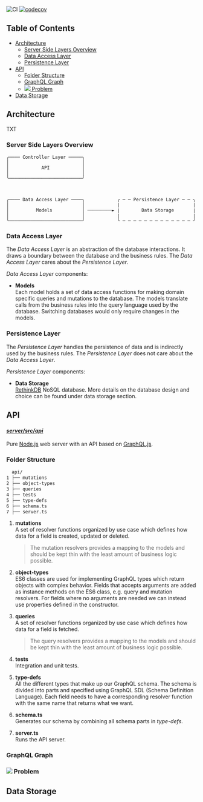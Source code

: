 ![CI](https://github.com/taleldayekh/fair-share/workflows/CI/badge.svg) [![codecov](https://codecov.io/gh/taleldayekh/fair-share/branch/master/graph/badge.svg)](https://codecov.io/gh/taleldayekh/fair-share)

## Table of Contents

- [Architecture](#architecture)
  - [Server Side Layers Overview](#server-side-layers-overview)
  - [Data Access Layer](#data-access-layer)
  - [Persistence Layer](#persistence-layer)
- [API](#api)
  - [Folder Structure](#folder-structure)
  - [GraphQL Graph](#graphql-graph)
  - [<img src='https://render.githubusercontent.com/render/math?math=n%2B1'> Problem](#-problem)
- [Data Storage](#data-storage)

## Architecture

TXT

### Server Side Layers Overview

```
╭──── Controller Layer ─────╮
│                           │
│            API            │
│                           │
╰───────────────────────────╯



╭──── Data Access Layer ────╮            ╭ ─ ─ Persistence Layer ─ ─ ╮
│                           │            ∣                           ∣
│          Models           │ ─────────► ∣        Data Storage       ∣
│                           │            ∣                           ∣
╰───────────────────────────╯            ╰ ─ ─ ─ ─ ─ ─ ─ ─ ─ ─ ─ ─ ─ ╯
```

### Data Access Layer

The _*Data Access Layer*_ is an abstraction of the database interactions. It draws a boundary between the database and the business rules. The _*Data Access Layer*_ cares about the _*Persistence Layer*_.

_*Data Access Layer*_ components:

- **Models**  
  Each model holds a set of data access functions for making domain specific queries and mutations to the database. The models translate calls from the business rules into the query language used by the database. Switching databases would only require changes in the models.

### Persistence Layer

The _*Persistence Layer*_ handles the persistence of data and is indirectly used by the business rules. The _*Persistence Layer*_ does not care about the _*Data Access Layer*_.

_*Persistence Layer*_ components:

- **Data Storage**  
  [RethinkDB](https://rethinkdb.com/) NoSQL database. More details on the database design and choice can be found under data storage section.

## API

#### [_*server/src/api*_](https://github.com/taleldayekh/fair-share/tree/master/server/src/api)

Pure [Node.js](https://nodejs.org/api/https.html) web server with an API based on [GraphQL.js](https://graphql.org/graphql-js/).

### Folder Structure

```sh
  api/
1 ├── mutations
2 ├── object-types
3 ├── queries
4 ├── tests
5 ├── type-defs
6 ├── schema.ts
7 ├── server.ts
```

1. **mutations**  
   A set of resolver functions organized by use case which defines how data for a field is created, updated or deleted.

   > The mutation resolvers provides a mapping to the models and should be kept thin with the least amount of business logic possible.

2. **object-types**  
   ES6 classes are used for implementing GraphQL types which return objects with complex behavior. Fields that accepts arguments are added as instance methods on the ES6 class, e.g. query and mutation resolvers. For fields where no arguments are needed we can instead use properties defined in the constructor.

3. **queries**  
   A set of resolver functions organized by use case which defines how data for a field is fetched.

   > The query resolvers provides a mapping to the models and should be kept thin with the least amount of business logic possible.

4. **tests**  
   Integration and unit tests.

5. **type-defs**  
   All the different types that make up our GraphQL schema. The schema is divided into parts and specified using GraphQL SDL (Schema Definition Language). Each field needs to have a corresponding resolver function with the same name that returns what we want.

6. **schema.ts**  
   Generates our schema by combining all schema parts in _*type-defs*_.

7. **server.ts**  
   Runs the API server.

### GraphQL Graph

### <img src='https://render.githubusercontent.com/render/math?math=\large n%2B1'> Problem

## Data Storage
